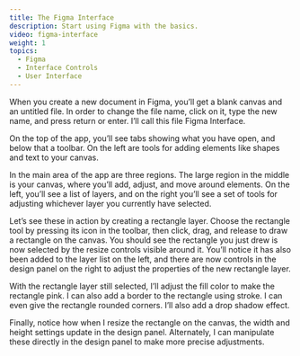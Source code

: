 ```yaml
---
title: The Figma Interface
description: Start using Figma with the basics.
video: figma-interface
weight: 1
topics:
  - Figma
  - Interface Controls
  - User Interface
---
```


When you create a new document in Figma, you’ll get a blank canvas and an untitled file. In order to change the file name, click on it, type the new name, and press return or enter. I’ll call this file Figma Interface.

On the top of the app, you’ll see tabs showing what you have open, and below that a toolbar. On the left are tools for adding elements like shapes and text to your canvas.

In the main area of the app are three regions. The large region in the middle is your canvas, where you’ll add, adjust, and move around elements. On the left, you’ll see a list of layers, and on the right you’ll see a set of tools for adjusting whichever layer you currently have selected.

Let’s see these in action by creating a rectangle layer. Choose the rectangle tool by pressing its icon in the toolbar, then click, drag, and release to draw a rectangle on the canvas. You should see the rectangle you just drew is now selected by the resize controls visible around it. You’ll notice it has also been added to the layer list on the left, and there are now controls in the design panel on the right to adjust the properties of the new rectangle layer.

With the rectangle layer still selected, I’ll adjust the fill color to make the rectangle pink. I can also add a border to the rectangle using stroke. I can even give the rectangle rounded corners. I’ll also add a drop shadow effect.

Finally, notice how when I resize the rectangle on the canvas, the width and height settings update in the design panel. Alternately, I can manipulate these directly in the design panel to make more precise adjustments.
